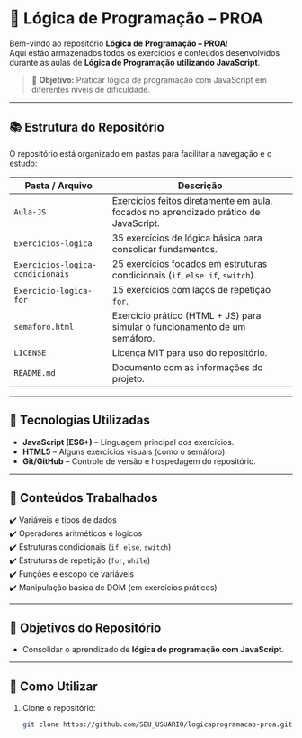 # 📝 Lógica de Programação – PROA

Bem-vindo ao repositório **Lógica de Programação – PROA**!  
Aqui estão armazenados todos os exercícios e conteúdos desenvolvidos durante as aulas de **Lógica de Programação utilizando JavaScript**.  

> 🎯 **Objetivo:** Praticar lógica de programação com JavaScript em diferentes níveis de dificuldade.

---

## 📚 Estrutura do Repositório  

O repositório está organizado em pastas para facilitar a navegação e o estudo:

| Pasta / Arquivo | Descrição |
|-----------------|------------|
| `Aula-JS` | Exercícios feitos diretamente em aula, focados no aprendizado prático de JavaScript. |
| `Exercicios-logica` | 35 exercícios de lógica básica para consolidar fundamentos. |
| `Exercicios-logica-condicionais` | 25 exercícios focados em estruturas condicionais (`if`, `else if`, `switch`). |
| `Exercicio-logica-for` | 15 exercícios com laços de repetição `for`. |
| `semaforo.html` | Exercício prático (HTML + JS) para simular o funcionamento de um semáforo. |
| `LICENSE` | Licença MIT para uso do repositório. |
| `README.md` | Documento com as informações do projeto. |

---

## 🚀 Tecnologias Utilizadas  

- **JavaScript (ES6+)** – Linguagem principal dos exercícios.  
- **HTML5** – Alguns exercícios visuais (como o semáforo).  
- **Git/GitHub** – Controle de versão e hospedagem do repositório.  

---

## 🧠 Conteúdos Trabalhados  

✔️ Variáveis e tipos de dados  
✔️ Operadores aritméticos e lógicos  
✔️ Estruturas condicionais (`if`, `else`, `switch`)  
✔️ Estruturas de repetição (`for`, `while`)  
✔️ Funções e escopo de variáveis  
✔️ Manipulação básica de DOM (em exercícios práticos)  

---

## 🎯 Objetivos do Repositório  

- Consolidar o aprendizado de **lógica de programação com JavaScript**.  

---

## 📝 Como Utilizar  

1. Clone o repositório:
   ```bash
   git clone https://github.com/SEU_USUARIO/logicaprogramacao-proa.git
